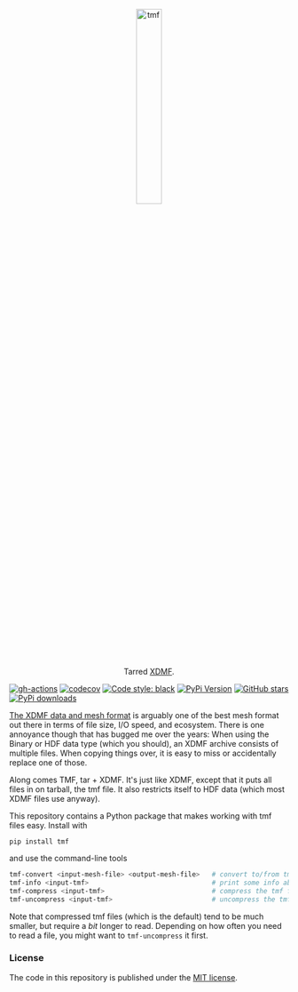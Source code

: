<p align="center">
  <a href="https://github.com/nschloe/tmf"><img alt="tmf" src="https://raw.githubusercontent.com/nschloe/tmf/gh-pages/logo.svg" width="30%"></a>
  <p align="center">Tarred <a href="http://xdmf.org/index.php/Main_Page">XDMF</a>.</p>
</p>

[![gh-actions](https://img.shields.io/github/workflow/status/nschloe/tmf/ci?style=flat-square)](https://github.com/nschloe/tmf/actions)
[![codecov](https://img.shields.io/codecov/c/github/nschloe/tmf.svg?style=flat-square)](https://codecov.io/gh/nschloe/tmf)
[![Code style: black](https://img.shields.io/badge/code%20style-black-000000.svg?style=flat-square)](https://github.com/psf/black)
[![PyPi Version](https://img.shields.io/pypi/v/tmf.svg?style=flat-square)](https://pypi.org/project/tmf)
[![GitHub stars](https://img.shields.io/github/stars/nschloe/tmf.svg?style=flat-square&logo=github&label=Stars&logoColor=white)](https://github.com/nschloe/tmf)
[![PyPi downloads](https://img.shields.io/pypi/dm/tmf.svg?style=flat-square)](https://pypistats.org/packages/tmf)

[The XDMF data and mesh format](http://xdmf.org/index.php/Main_Page) is arguably one of
the best mesh format out there in terms of file size, I/O speed, and ecosystem. There is
one annoyance though that has bugged me over the years: When using the Binary or HDF
data type (which you should), an XDMF archive consists of multiple files. When copying
things over, it is easy to miss or accidentally replace one of those.

Along comes TMF, tar + XDMF. It's just like XDMF, except that it puts all files in on
tarball, the tmf file. It also restricts itself to HDF data (which most XDMF files use
anyway).

This repository contains a Python package that makes working with tmf files easy.
Install with
```
pip install tmf
```
and use the command-line tools
```bash
tmf-convert <input-mesh-file> <output-mesh-file>   # convert to/from tmf into other formats
tmf-info <input-tmf>                               # print some info about the file
tmf-compress <input-tmf>                           # compress the tmf file
tmf-uncompress <input-tmf>                         # uncompress the tmf file
```
Note that compressed tmf files (which is the default) tend to be much smaller, but
require a _bit_ longer to read. Depending on how often you need to read a file, you
might want to `tmf-uncompress` it first.


### License

The code in this repository is published under the [MIT
license](https://en.wikipedia.org/wiki/MIT_License).
